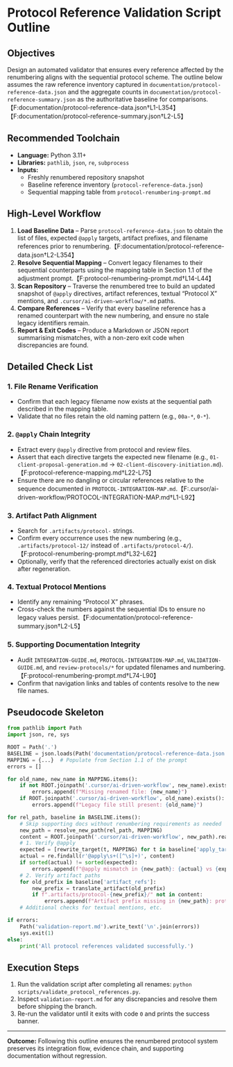 # Protocol Reference Validation Script Outline

## Objectives
Design an automated validator that ensures every reference affected by the renumbering aligns with the sequential protocol scheme. The outline below assumes the raw reference inventory captured in `documentation/protocol-reference-data.json` and the aggregate counts in `documentation/protocol-reference-summary.json` as the authoritative baseline for comparisons.【F:documentation/protocol-reference-data.json†L1-L354】【F:documentation/protocol-reference-summary.json†L2-L5】

## Recommended Toolchain
- **Language:** Python 3.11+
- **Libraries:** `pathlib`, `json`, `re`, `subprocess`
- **Inputs:**
  - Freshly renumbered repository snapshot
  - Baseline reference inventory (`protocol-reference-data.json`)
  - Sequential mapping table from `protocol-renumbering-prompt.md`

## High-Level Workflow
1. **Load Baseline Data** – Parse `protocol-reference-data.json` to obtain the list of files, expected `@apply` targets, artifact prefixes, and filename references prior to renumbering.【F:documentation/protocol-reference-data.json†L2-L354】
2. **Resolve Sequential Mapping** – Convert legacy filenames to their sequential counterparts using the mapping table in Section 1.1 of the adjustment prompt.【F:protocol-renumbering-prompt.md†L14-L44】
3. **Scan Repository** – Traverse the renumbered tree to build an updated snapshot of `@apply` directives, artifact references, textual “Protocol X” mentions, and `.cursor/ai-driven-workflow/*.md` paths.
4. **Compare References** – Verify that every baseline reference has a renamed counterpart with the new numbering, and ensure no stale legacy identifiers remain.
5. **Report & Exit Codes** – Produce a Markdown or JSON report summarising mismatches, with a non-zero exit code when discrepancies are found.

## Detailed Check List

### 1. File Rename Verification
- Confirm that each legacy filename now exists at the sequential path described in the mapping table.
- Validate that no files retain the old naming pattern (e.g., `00a-*`, `0-*`).

### 2. `@apply` Chain Integrity
- Extract every `@apply` directive from protocol and review files.
- Assert that each directive targets the expected new filename (e.g., `01-client-proposal-generation.md` → `02-client-discovery-initiation.md`).【F:protocol-reference-mapping.md†L22-L75】
- Ensure there are no dangling or circular references relative to the sequence documented in `PROTOCOL-INTEGRATION-MAP.md`.【F:.cursor/ai-driven-workflow/PROTOCOL-INTEGRATION-MAP.md†L1-L92】

### 3. Artifact Path Alignment
- Search for `.artifacts/protocol-` strings.
- Confirm every occurrence uses the new numbering (e.g., `.artifacts/protocol-12/` instead of `.artifacts/protocol-4/`).【F:protocol-renumbering-prompt.md†L32-L62】
- Optionally, verify that the referenced directories actually exist on disk after regeneration.

### 4. Textual Protocol Mentions
- Identify any remaining “Protocol X” phrases.
- Cross-check the numbers against the sequential IDs to ensure no legacy values persist.【F:documentation/protocol-reference-summary.json†L2-L5】

### 5. Supporting Documentation Integrity
- Audit `INTEGRATION-GUIDE.md`, `PROTOCOL-INTEGRATION-MAP.md`, `VALIDATION-GUIDE.md`, and `review-protocols/*` for updated filenames and numbering.【F:protocol-renumbering-prompt.md†L74-L90】
- Confirm that navigation links and tables of contents resolve to the new file names.

## Pseudocode Skeleton
```python
from pathlib import Path
import json, re, sys

ROOT = Path('.')
BASELINE = json.loads(Path('documentation/protocol-reference-data.json').read_text())
MAPPING = {...}  # Populate from Section 1.1 of the prompt
errors = []

for old_name, new_name in MAPPING.items():
    if not ROOT.joinpath('.cursor/ai-driven-workflow', new_name).exists():
        errors.append(f"Missing renamed file: {new_name}")
    if ROOT.joinpath('.cursor/ai-driven-workflow', old_name).exists():
        errors.append(f"Legacy file still present: {old_name}")

for rel_path, baseline in BASELINE.items():
    # Skip supporting docs without renumbering requirements as needed
    new_path = resolve_new_path(rel_path, MAPPING)
    content = ROOT.joinpath('.cursor/ai-driven-workflow', new_path).read_text()
    # 1. Verify @apply
    expected = [rewrite_target(t, MAPPING) for t in baseline['apply_targets']]
    actual = re.findall(r'@apply\s+([^\s]+)', content)
    if sorted(actual) != sorted(expected):
        errors.append(f"@apply mismatch in {new_path}: {actual} vs {expected}")
    # 2. Verify artifact paths
    for old_prefix in baseline['artifact_refs']:
        new_prefix = translate_artifact(old_prefix)
        if f".artifacts/protocol-{new_prefix}/" not in content:
            errors.append(f"Artifact prefix missing in {new_path}: protocol-{new_prefix}")
    # Additional checks for textual mentions, etc.

if errors:
    Path('validation-report.md').write_text('\n'.join(errors))
    sys.exit(1)
else:
    print('All protocol references validated successfully.')
```

## Execution Steps
1. Run the validation script after completing all renames: `python scripts/validate_protocol_references.py`.
2. Inspect `validation-report.md` for any discrepancies and resolve them before shipping the branch.
3. Re-run the validator until it exits with code `0` and prints the success banner.

---

**Outcome:** Following this outline ensures the renumbered protocol system preserves its integration flow, evidence chain, and supporting documentation without regression.

